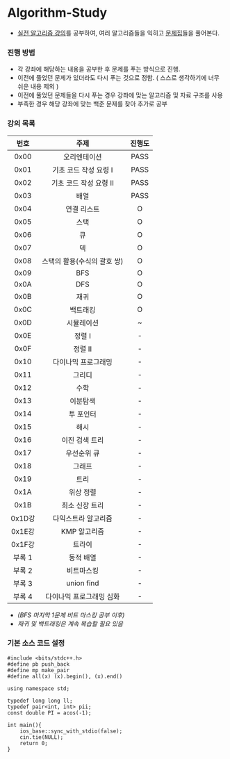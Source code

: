 # Algorithm-Study
* [실전 알고리즘 강의](https://blog.encrypted.gg/919?category=773649)를 공부하여, 여러 알고리즘들을 익히고 [문제집](https://github.com/encrypted-def/basic-algo-lecture/blob/master/workbook.md)들을 풀어본다.

### 진행 방법

* 각 강좌에 해당하는 내용을 공부한 후 문제를 푸는 방식으로 진행.
* 이전에 풀었던 문제가 있더라도 다시 푸는 것으로 정함. ( 스스로 생각하기에 너무 쉬운 내용 제외 )
* 이전에 풀었던 문제들을 다시 푸는 경우 강좌에 맞는 알고리즘 및 자료 구조를 사용
* 부족한 경우 해당 강좌에 맞는 백준 문제를 찾아 추가로 공부

### 강의 목록

| 번호 | 주제 | 진행도 |
| :--: | :--: | :--: |
| 0x00 | 오리엔테이션 | PASS |
| 0x01 | 기초 코드 작성 요령 I | PASS |
| 0x02 | 기초 코드 작성 요령 II | PASS |
| 0x03 | 배열 | PASS |
| 0x04 | 연결 리스트 | O |
| 0x05 | 스택| O |
| 0x06 | 큐 | O |
| 0x07 | 덱 | O |
| 0x08 | 스택의 활용(수식의 괄호 쌍) | O |
| 0x09 | BFS | O |
| 0x0A | DFS | O |
| 0x0B | 재귀 | O |
| 0x0C | 백트래킹 | O |
| 0x0D | 시뮬레이션 | ~ |
| 0x0E | 정렬 I | - |
| 0x0F | 정렬 II | - |
| 0x10 | 다이나믹 프로그래밍 | - |
| 0x11 | 그리디 | - |
| 0x12 | 수학 | - |
| 0x13 | 이분탐색 | - |
| 0x14 | 투 포인터 | - |
| 0x15 | 해시 | - |
| 0x16 | 이진 검색 트리 | - |
| 0x17 | 우선순위 큐 | - |
| 0x18 | 그래프 | - |
| 0x19 | 트리 | - |
| 0x1A | 위상 정렬 | - |
| 0x1B | 최소 신장 트리 | - |
| 0x1D강 | 다익스트라 알고리즘 | - |
| 0x1E강 | KMP 알고리즘 | - | 
| 0x1F강 | 트라이 | - |
| 부록 1 | 동적 배열 | - |
| 부록 2 | 비트마스킹 | - |
| 부록 3 | union find | - |
| 부록 4 | 다이나믹 프로그래밍 심화 | - |

* _(BFS 마지막 1문제 비트 마스킹 공부 이후)_
* _재귀 및 백트래킹은 계속 복습할 필요 있음_

### 기본 소스 코드 설정
~~~
#include <bits/stdc++.h>
#define pb push_back
#define mp make_pair
#define all(x) (x).begin(), (x).end()

using namespace std;

typedef long long ll;
typedef pair<int, int> pii;
const double PI = acos(-1);

int main(){
	ios_base::sync_with_stdio(false);
	cin.tie(NULL);
	return 0;
}
~~~
